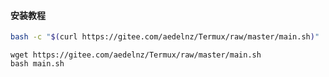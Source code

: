 #### 安装教程

```bash
bash -c "$(curl https://gitee.com/aedelnz/Termux/raw/master/main.sh)"
```

```
wget https://gitee.com/aedelnz/Termux/raw/master/main.sh
bash main.sh
```
